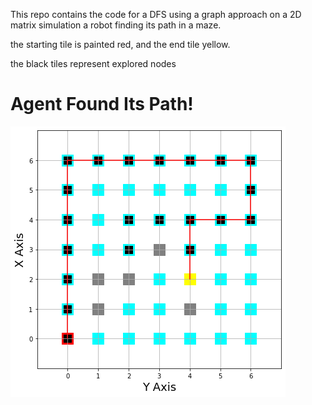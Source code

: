 This repo contains the code for a DFS using a graph approach on a 2D matrix simulation a robot finding its path in a maze.

the starting tile is painted red, and the end tile yellow.

the black tiles represent explored nodes


# Agent Found Its Path!
![Agent Found Its Path](DFS_graph.png)

